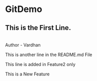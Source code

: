 # GitDemo
## This is the First Line.
<br>
Author - Vardhan <br>
<p>This is another line in the README.md File</p>
<p>This line is added in Feature2 only</p>
<p>This is a New Feature</p>